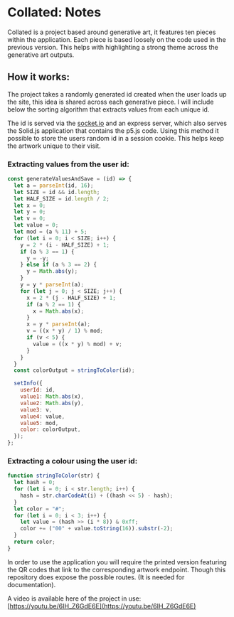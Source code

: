 # Collated: Notes

Collated is a project based around generative art, it features ten pieces within the application. Each piece is based loosely on the code used in the previous version. This helps with highlighting a strong theme across the generative art outputs.

## How it works:

The project takes a randomly generated id created when the user loads up the site, this idea is shared across each generative piece. I will include below the sorting algorithm that extracts values from each unique id.

The id is served via the [socket.io](http://socket.io) and an express server, which also serves the Solid.js application that contains the p5.js code. Using this method it possible to store the users random id in a session cookie. This helps keep the artwork unique to their visit.

### Extracting values from the user id:

```jsx
const generateValuesAndSave = (id) => {
  let a = parseInt(id, 16);
  let SIZE = id && id.length;
  let HALF_SIZE = id.length / 2;
  let x = 0;
  let y = 0;
  let v = 0;
  let value = 0;
  let mod = (a % 11) + 5;
  for (let i = 0; i < SIZE; i++) {
    y = 2 * (i - HALF_SIZE) + 1;
    if (a % 3 == 1) {
      y = -y;
    } else if (a % 3 == 2) {
      y = Math.abs(y);
    }
    y = y * parseInt(a);
    for (let j = 0; j < SIZE; j++) {
      x = 2 * (j - HALF_SIZE) + 1;
      if (a % 2 == 1) {
        x = Math.abs(x);
      }
      x = y * parseInt(a);
      v = ((x * y) / 1) % mod;
      if (v < 5) {
        value = ((x * y) % mod) + v;
      }
    }
  }
  const colorOutput = stringToColor(id);

  setInfo({
    userId: id,
    value1: Math.abs(x),
    value2: Math.abs(y),
    value3: v,
    value4: value,
    value5: mod,
    color: colorOutput,
  });
};
```

### Extracting a colour using the user id:

```jsx
function stringToColor(str) {
  let hash = 0;
  for (let i = 0; i < str.length; i++) {
    hash = str.charCodeAt(i) + ((hash << 5) - hash);
  }
  let color = "#";
  for (let i = 0; i < 3; i++) {
    let value = (hash >> (i * 8)) & 0xff;
    color += ("00" + value.toString(16)).substr(-2);
  }
  return color;
}
```

In order to use the application you will require the printed version featuring the QR codes that link to the corresponding artwork endpoint. Though this repository does expose the possible routes. (It is needed for documentation).

A video is available here of the project in use: [https://youtu.be/6IH_Z6GdE6E](https://youtu.be/6IH_Z6GdE6E)
